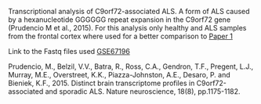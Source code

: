 Transcriptional analysis of C9orf72-associated ALS. A form of ALS caused by a hexanucleotide GGGGGG repeat expansion in the C9orf72 gene (Prudencio M et al., 2015).
For this analysis only healthy and ALS samples from the frontal cortex where used for a better comparison to [Paper 1](https://github.com/mbxss28/transcriptonal-analysis-of-myotonic-dystrophy/tree/main/Paper%201)

Link to the Fastq files used [GSE67196](https://www.ncbi.nlm.nih.gov/Traces/study/?acc=PRJNA279249&o=acc_s%3Aa)


Prudencio, M., Belzil, V.V., Batra, R., Ross, C.A., Gendron, T.F., Pregent, L.J., Murray, M.E., Overstreet, K.K., Piazza-Johnston, A.E., Desaro, P. and Bieniek, K.F., 2015. Distinct brain transcriptome profiles in C9orf72-associated and sporadic ALS. Nature neuroscience, 18(8), pp.1175-1182.

